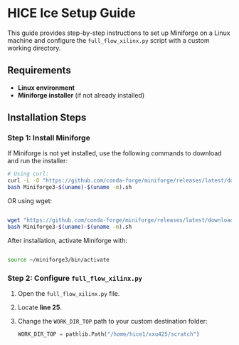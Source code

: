 # HICE Ice Setup Guide

This guide provides step-by-step instructions to set up Miniforge on a Linux machine and configure the `full_flow_xilinx.py` script with a custom working directory.

## Requirements

- **Linux environment**
- **Miniforge installer** (if not already installed)

## Installation Steps

### Step 1: Install Miniforge

If Miniforge is not yet installed, use the following commands to download and run the installer:

```bash
# Using curl:
curl -L -O "https://github.com/conda-forge/miniforge/releases/latest/download/Miniforge3-$(uname)-$(uname -m).sh"
bash Miniforge3-$(uname)-$(uname -m).sh
```

OR using wget:
```bash

wget "https://github.com/conda-forge/miniforge/releases/latest/download/Miniforge3-$(uname)-$(uname -m).sh"
bash Miniforge3-$(uname)-$(uname -m).sh
```


After installation, activate Miniforge with:
```bash

source ~/miniforge3/bin/activate
```


### Step 2: Configure `full_flow_xilinx.py`

1. Open the `full_flow_xilinx.py` file.
2. Locate **line 25**.
3. Change the `WORK_DIR_TOP` path to your custom destination folder:

   ```python
   WORK_DIR_TOP = pathlib.Path("/home/hice1/xxu425/scratch")
   ```



